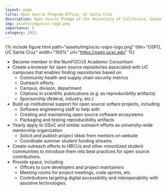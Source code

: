 ```yaml
---
layout: page
title: Open Source Program Office, UC Santa Cruz
description: Open Source Pledge of the University of California, Santa Cruz. Managed by the Open Source Program Office, UC Santa Cruz.
img: assets/img/ucsc-logo.png
importance: 2
category: 2023
---
```


{% include figure.html path="assets/img/ucsc-ospo-logo.png" title="OSPO, UC Santa Cruz" width="100%" url="https://ospo.ucsc.edu" %}

* Become member in the NumFOCUS Academic Consortium
* Create a browser for open source repositories associated with UC campuses that enables finding repositories based on 
    * Community health and supply chain security metrics
    * Outreach efforts 
    * Campus, division, department
    * Citations in scientific publications (e.g. as reproducibility artifacts)
    * Sponsorship (federal, industry, etc.)
* Build up institutional support for open source softare projects, including 
    * Software engineering staff to help with 
    * Creating and maintaining open source software ecosystems
    * Packaging and testing reproducibility artifacts
* Yearly apply to GSoC and similar outreach efforts as university-wide mentorship organization
    * Solicit and publish project ideas from mentors on website
    * Coordinate summer student funding streams
* Create outreach efforts to HBCUs and other minoritized student communities to introduce them into best practices for open source contributions.
* Provide space, including 
    * Offices to core developers and project maintainers
    * Meeting rooms for project meetings, code sprints, etc.
    * Contributions targeting digital accessibility and interoperability with assistive technologies.

